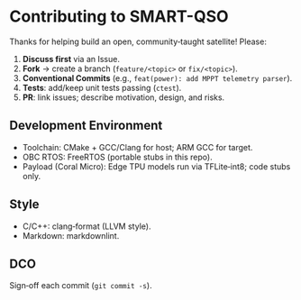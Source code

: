 # Contributing to SMART-QSO

Thanks for helping build an open, community‑taught satellite! Please:

1. **Discuss first** via an Issue.
2. **Fork** → create a branch (`feature/<topic>` or `fix/<topic>`).
3. **Conventional Commits** (e.g., `feat(power): add MPPT telemetry parser`).
4. **Tests**: add/keep unit tests passing (`ctest`).
5. **PR**: link issues; describe motivation, design, and risks.

## Development Environment
- Toolchain: CMake + GCC/Clang for host; ARM GCC for target.
- OBC RTOS: FreeRTOS (portable stubs in this repo).
- Payload (Coral Micro): Edge TPU models run via TFLite‑int8; code stubs only.

## Style
- C/C++: clang‑format (LLVM style).
- Markdown: markdownlint.

## DCO
Sign‑off each commit (`git commit -s`).
